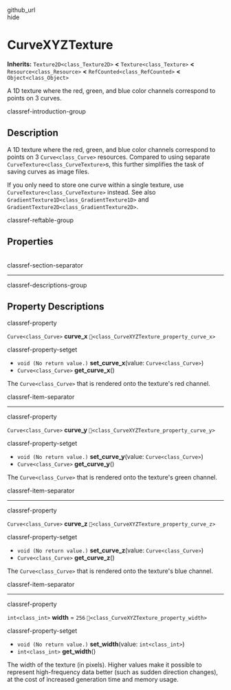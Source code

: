github\_url  
hide

# CurveXYZTexture

**Inherits:** `Texture2D<class_Texture2D>` **&lt;**
`Texture<class_Texture>` **&lt;** `Resource<class_Resource>` **&lt;**
`RefCounted<class_RefCounted>` **&lt;** `Object<class_Object>`

A 1D texture where the red, green, and blue color channels correspond to
points on 3 curves.

classref-introduction-group

## Description

A 1D texture where the red, green, and blue color channels correspond to
points on 3 `Curve<class_Curve>` resources. Compared to using separate
`CurveTexture<class_CurveTexture>`s, this further simplifies the task of
saving curves as image files.

If you only need to store one curve within a single texture, use
`CurveTexture<class_CurveTexture>` instead. See also
`GradientTexture1D<class_GradientTexture1D>` and
`GradientTexture2D<class_GradientTexture2D>`.

classref-reftable-group

## Properties

<table>
<tbody>
<tr>
</tr>
<tr>
</tr>
<tr>
</tr>
<tr>
</tr>
<tr>
</tr>
</tbody>
</table>

classref-section-separator

------------------------------------------------------------------------

classref-descriptions-group

## Property Descriptions

classref-property

`Curve<class_Curve>` **curve\_x**
`🔗<class_CurveXYZTexture_property_curve_x>`

classref-property-setget

-   `void (No return value.)` **set\_curve\_x**(value:
    `Curve<class_Curve>`)
-   `Curve<class_Curve>` **get\_curve\_x**()

The `Curve<class_Curve>` that is rendered onto the texture's red
channel.

classref-item-separator

------------------------------------------------------------------------

classref-property

`Curve<class_Curve>` **curve\_y**
`🔗<class_CurveXYZTexture_property_curve_y>`

classref-property-setget

-   `void (No return value.)` **set\_curve\_y**(value:
    `Curve<class_Curve>`)
-   `Curve<class_Curve>` **get\_curve\_y**()

The `Curve<class_Curve>` that is rendered onto the texture's green
channel.

classref-item-separator

------------------------------------------------------------------------

classref-property

`Curve<class_Curve>` **curve\_z**
`🔗<class_CurveXYZTexture_property_curve_z>`

classref-property-setget

-   `void (No return value.)` **set\_curve\_z**(value:
    `Curve<class_Curve>`)
-   `Curve<class_Curve>` **get\_curve\_z**()

The `Curve<class_Curve>` that is rendered onto the texture's blue
channel.

classref-item-separator

------------------------------------------------------------------------

classref-property

`int<class_int>` **width** = `256`
`🔗<class_CurveXYZTexture_property_width>`

classref-property-setget

-   `void (No return value.)` **set\_width**(value: `int<class_int>`)
-   `int<class_int>` **get\_width**()

The width of the texture (in pixels). Higher values make it possible to
represent high-frequency data better (such as sudden direction changes),
at the cost of increased generation time and memory usage.
